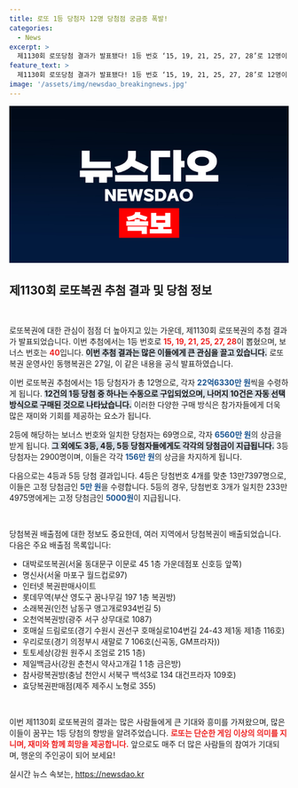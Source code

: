 ```yaml
---
title: 로또 1등 당첨자 12명 당첨점 궁금증 폭발!
categories:
  - News
excerpt: >
  제1130회 로또당첨 결과가 발표됐다! 1등 번호 ‘15, 19, 21, 25, 27, 28’로 12명이 각각 22억 원을 손에 쥐었다. 2등 당첨자는 69명, 행운의 배출점도 알려준다! 클릭하고 확인해 보세요!
feature_text: >
  제1130회 로또당첨 결과가 발표됐다! 1등 번호 ‘15, 19, 21, 25, 27, 28’로 12명이 각각 22억 원을 손에 쥐었다. 2등 당첨자는 69명, 행운의 배출점도 알려준다! 클릭하고 확인해 보세요!
image: '/assets/img/newsdao_breakingnews.jpg'
---
```


<p><img src="/assets/img/newsdao_breakingnews.jpg" alt="ontimetimes 속보" /></p>

<h2 data-ke-size="size26">제1130회 로또복권 추첨 결과 및 당첨 정보</h2>

<p data-ke-size="size16">&nbsp;</p>

<p>로또복권에 대한 관심이 점점 더 높아지고 있는 가운데, 제1130회 로또복권의 추첨 결과가 발표되었습니다. 이번 추첨에서는 1등 번호로 <b><span style="color: #ee2323;">15, 19, 21, 25, 27, 28</span></b>이 뽑혔으며, 보너스 번호는 <b><span style="color: #ee2323;">40</span></b>입니다. <b><span style="background-color: #21538527;">이번 추첨 결과는 많은 이들에게 큰 관심을 끌고 있습니다.</span></b> 로또복권 운영사인 동행복권은 27일, 이 같은 내용을 공식 발표하였습니다.</p>

<p>이번 로또복권 추첨에서는 1등 당첨자가 총 12명으로, 각자 <b><span style="color: #1a5490;">22억6330만 원</span></b>씩을 수령하게 됩니다. <b><span style="background-color: #21538527;">12건의 1등 당첨 중 하나는 수동으로 구입되었으며, 나머지 10건은 자동 선택 방식으로 구매된 것으로 나타났습니다.</span></b> 이러한 다양한 구매 방식은 참가자들에게 더욱 많은 재미와 기회를 제공하는 요소가 됩니다.</p>

<p>2등에 해당하는 보너스 번호와 일치한 당첨자는 69명으로, 각자 <b><span style="color: #1a5490;">6560만 원</span></b>의 상금을 받게 됩니다. <b><span style="background-color: #21538527;">그 외에도 3등, 4등, 5등 당첨자들에게도 각각의 당첨금이 지급됩니다.</span></b> 3등 당첨자는 2900명이며, 이들은 각각 <b><span style="color: #1a5490;">156만 원</span></b>의 상금을 차지하게 됩니다.</p>

<p>다음으로는 4등과 5등 당첨 결과입니다. 4등은 당첨번호 4개를 맞춘 13만7397명으로, 이들은 고정 당첨금인 <b><span style="color: #1a5490;">5만 원</span></b>을 수령합니다. 5등의 경우, 당첨번호 3개가 일치한 233만4975명에게는 고정 당첨금인 <b><span style="color: #1a5490;">5000원</span></b>이 지급됩니다.</p>

<p data-ke-size="size16">&nbsp;</p>

<p>당첨복권 배출점에 대한 정보도 중요한데, 여러 지역에서 당첨복권이 배출되었습니다. 다음은 주요 배출점 목록입니다:</p>

<ul>
    <li>대박로또복권(서울 동대문구 이문로 45 1층 가운데점포 신호등 앞쪽)</li>
    <li>명신사(서울 마포구 월드컵로97)</li>
    <li>인터넷 복권판매사이트</li>
    <li>롯데무역(부산 영도구 꿈나무길 197 1층 복권방)</li>
    <li>소래복권(인천 남동구 앵고개로934번길 5)</li>
    <li>오천억복권방(광주 서구 상무대로 1087)</li>
    <li>호매실 드림로또(경기 수원시 권선구 호매실로104번길 24-43 제1동 제1층 116호)</li>
    <li>우리로또(경기 의정부시 새말로 7 106호(신곡동, GM프라자))</li>
    <li>토토세상(강원 원주시 조엄로 215 1층)</li>
    <li>제일백금사(강원 춘천시 약사고개길 1 1층 금은방)</li>
    <li>참사랑복권방(충남 천안시 서북구 백석3로 134 대건프라자 109호)</li>
    <li>효당복권판매점(제주 제주시 노형로 355)</li>
</ul>

<p data-ke-size="size16">&nbsp;</p>

<p>이번 제1130회 로또복권의 결과는 많은 사람들에게 큰 기대와 흥미를 가져왔으며, 많은 이들이 꿈꾸는 1등 당첨의 향방을 알려주었습니다. <b><span style="color: #ee2323;">로또는 단순한 게임 이상의 의미를 지니며, 재미와 함께 희망을 제공합니다.</span></b> 앞으로도 매주 더 많은 사람들의 참여가 기대되며, 행운의 주인공이 되어 보세요!</p>
실시간 뉴스 속보는, <a href="https://newsdao.kr" rel="dofollow">https://newsdao.kr</a>



